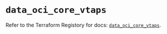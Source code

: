 # `data_oci_core_vtaps`

Refer to the Terraform Registory for docs: [`data_oci_core_vtaps`](https://registry.terraform.io/providers/oracle/oci/6.18.0/docs/data-sources/core_vtaps).
